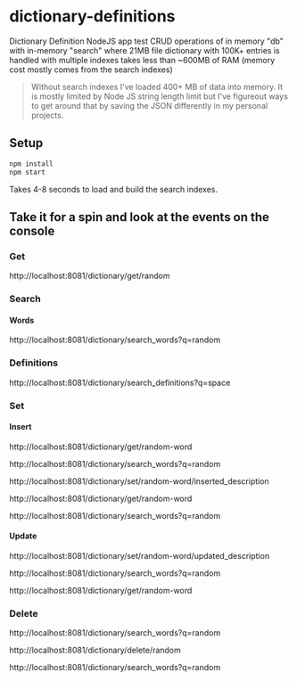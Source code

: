 # dictionary-definitions
Dictionary Definition NodeJS app test CRUD operations of in memory "db" with in-memory "search" where 21MB file dictionary with 100K+ entries is handled with multiple indexes takes less than ~600MB of RAM (memory cost mostly comes from the search indexes)

> Without search indexes I've loaded 400+ MB of data into memory. It is mostly limited by Node JS string length limit but I've figureout ways to get around that by saving the JSON differently in my personal projects.

## Setup

```sh
npm install
npm start
```

Takes 4-8 seconds to load and build the search indexes.


## Take it for a spin and look at the events on the console

### Get
http://localhost:8081/dictionary/get/random


### Search
#### Words
http://localhost:8081/dictionary/search_words?q=random

### Definitions
http://localhost:8081/dictionary/search_definitions?q=space


### Set
#### Insert

http://localhost:8081/dictionary/get/random-word

http://localhost:8081/dictionary/search_words?q=random

http://localhost:8081/dictionary/set/random-word/inserted_description

http://localhost:8081/dictionary/get/random-word

http://localhost:8081/dictionary/search_words?q=random

#### Update

http://localhost:8081/dictionary/set/random-word/updated_description

http://localhost:8081/dictionary/search_words?q=random

http://localhost:8081/dictionary/get/random-word


### Delete

http://localhost:8081/dictionary/search_words?q=random

http://localhost:8081/dictionary/delete/random

http://localhost:8081/dictionary/search_words?q=random
